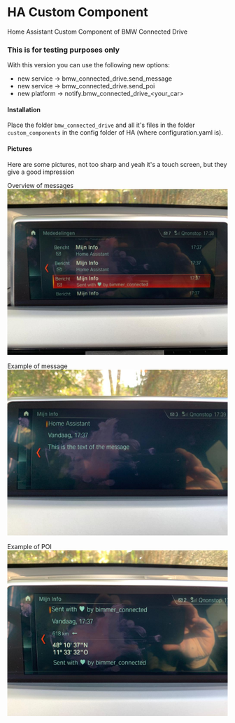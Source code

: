 # HA Custom Component
Home Assistant Custom Component of BMW Connected Drive

### This is for testing purposes only
With this version you can use the following new options:
* new service -> bmw_connected_drive.send_message
* new service -> bmw_connected_drive.send_poi
* new platform -> notify.bmw_connected_drive_<your_car>

#### Installation
Place the folder `bmw_connected_drive` and all it's files in the folder `custom_components` in the config folder of HA (where configuration.yaml is).

#### Pictures
Here are some pictures, not too sharp and yeah it's a touch screen, but they give a good impression

Overview of messages
![Example 1](/pictures/example_1.jpg)

Example of message
![Example 2](/pictures/example_2.jpg)

Example of POI
![Example 3](/pictures/example_3.jpg)

